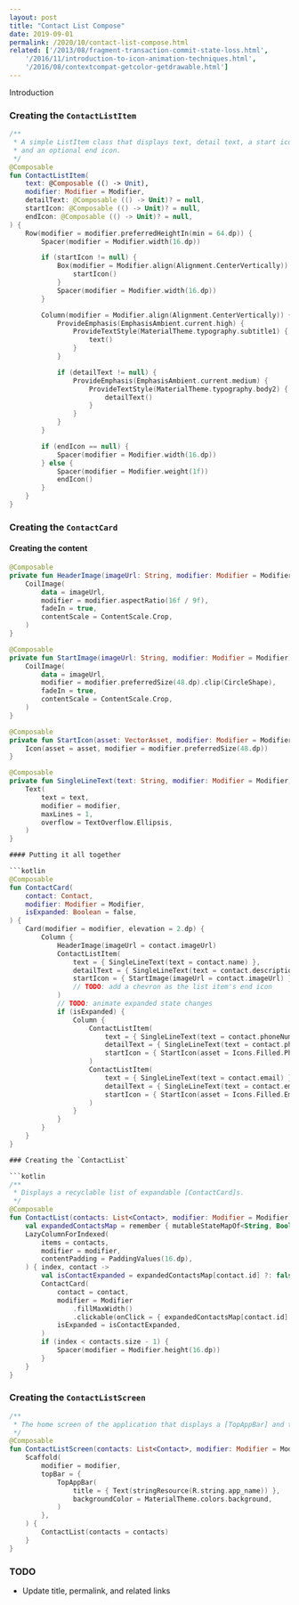 ```yaml
---
layout: post
title: "Contact List Compose"
date: 2019-09-01
permalink: /2020/10/contact-list-compose.html
related: ['/2013/08/fragment-transaction-commit-state-loss.html',
    '/2016/11/introduction-to-icon-animation-techniques.html',
    '/2016/08/contextcompat-getcolor-getdrawable.html']
---
```



<!--morestart-->

Introduction

<!--more-->

### Creating the `ContactListItem`

```kotlin
/**
 * A simple ListItem class that displays text, detail text, a start icon,
 * and an optional end icon.
 */
@Composable
fun ContactListItem(
    text: @Composable (() -> Unit),
    modifier: Modifier = Modifier,
    detailText: @Composable (() -> Unit)? = null,
    startIcon: @Composable (() -> Unit)? = null,
    endIcon: @Composable (() -> Unit)? = null,
) {
    Row(modifier = modifier.preferredHeightIn(min = 64.dp)) {
        Spacer(modifier = Modifier.width(16.dp))

        if (startIcon != null) {
            Box(modifier = Modifier.align(Alignment.CenterVertically)) {
                startIcon()
            }
            Spacer(modifier = Modifier.width(16.dp))
        }

        Column(modifier = Modifier.align(Alignment.CenterVertically)) {
            ProvideEmphasis(EmphasisAmbient.current.high) {
                ProvideTextStyle(MaterialTheme.typography.subtitle1) {
                    text()
                }
            }

            if (detailText != null) {
                ProvideEmphasis(EmphasisAmbient.current.medium) {
                    ProvideTextStyle(MaterialTheme.typography.body2) {
                        detailText()
                    }
                }
            }
        }

        if (endIcon == null) {
            Spacer(modifier = Modifier.width(16.dp))
        } else {
            Spacer(modifier = Modifier.weight(1f))
            endIcon()
        }
    }
}
```

### Creating the `ContactCard`

#### Creating the content

```kotlin
@Composable
private fun HeaderImage(imageUrl: String, modifier: Modifier = Modifier) {
    CoilImage(
        data = imageUrl,
        modifier = modifier.aspectRatio(16f / 9f),
        fadeIn = true,
        contentScale = ContentScale.Crop,
    )
}

@Composable
private fun StartImage(imageUrl: String, modifier: Modifier = Modifier) {
    CoilImage(
        data = imageUrl,
        modifier = modifier.preferredSize(48.dp).clip(CircleShape),
        fadeIn = true,
        contentScale = ContentScale.Crop,
    )
}

@Composable
private fun StartIcon(asset: VectorAsset, modifier: Modifier = Modifier) {
    Icon(asset = asset, modifier = modifier.preferredSize(48.dp))
}

@Composable
private fun SingleLineText(text: String, modifier: Modifier = Modifier) {
    Text(
        text = text,
        modifier = modifier,
        maxLines = 1,
        overflow = TextOverflow.Ellipsis,
    )
}

#### Putting it all together

```kotlin
@Composable
fun ContactCard(
    contact: Contact,
    modifier: Modifier = Modifier,
    isExpanded: Boolean = false,
) {
    Card(modifier = modifier, elevation = 2.dp) {
        Column {
            HeaderImage(imageUrl = contact.imageUrl)
            ContactListItem(
                text = { SingleLineText(text = contact.name) },
                detailText = { SingleLineText(text = contact.description) },
                startIcon = { StartImage(imageUrl = contact.imageUrl) },
                // TODO: add a chevron as the list item's end icon
            )
            // TODO: animate expanded state changes
            if (isExpanded) {
                Column {
                    ContactListItem(
                        text = { SingleLineText(text = contact.phoneNumber) },
                        detailText = { SingleLineText(text = contact.phoneNumberType) },
                        startIcon = { StartIcon(asset = Icons.Filled.Phone) },
                    )
                    ContactListItem(
                        text = { SingleLineText(text = contact.email) },
                        detailText = { SingleLineText(text = contact.emailType) },
                        startIcon = { StartIcon(asset = Icons.Filled.Email) },
                    )
                }
            }
        }
    }
}

### Creating the `ContactList`

```kotlin
/**
 * Displays a recyclable list of expandable [ContactCard]s.
 */
@Composable
fun ContactList(contacts: List<Contact>, modifier: Modifier = Modifier) {
    val expandedContactsMap = remember { mutableStateMapOf<String, Boolean>() }
    LazyColumnForIndexed(
        items = contacts,
        modifier = modifier,
        contentPadding = PaddingValues(16.dp),
    ) { index, contact ->
        val isContactExpanded = expandedContactsMap[contact.id] ?: false
        ContactCard(
            contact = contact,
            modifier = Modifier
                .fillMaxWidth()
                .clickable(onClick = { expandedContactsMap[contact.id] = !isContactExpanded }),
            isExpanded = isContactExpanded,
        )
        if (index < contacts.size - 1) {
            Spacer(modifier = Modifier.height(16.dp))
        }
    }
}
```

### Creating the `ContactListScreen`

```kotlin
/**
 * The home screen of the application that displays a [TopAppBar] and the [ContactList].
 */
@Composable
fun ContactListScreen(contacts: List<Contact>, modifier: Modifier = Modifier) {
    Scaffold(
        modifier = modifier,
        topBar = {
            TopAppBar(
                title = { Text(stringResource(R.string.app_name)) },
                backgroundColor = MaterialTheme.colors.background,
            )
        },
    ) {
        ContactList(contacts = contacts)
    }
}
```

### TODO

* Update title, permalink, and related links